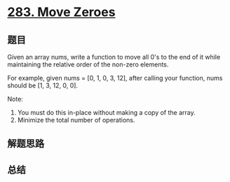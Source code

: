 # [283. Move Zeroes](https://leetcode.com/problems/move-zeroes/)

## 题目

Given an array nums, write a function to move all 0's to the end of it while maintaining the relative order of the non-zero elements.

For example, given nums  = [0, 1, 0, 3, 12], after calling your function, nums should be [1, 3, 12, 0, 0].

Note:
1. You must do this in-place without making a copy of the array.
1. Minimize the total number of operations.


## 解题思路


## 总结


